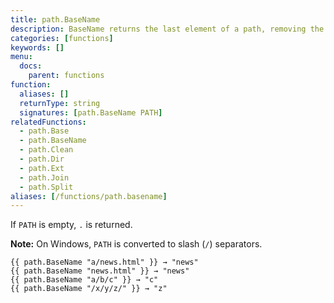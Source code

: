 ```yaml
---
title: path.BaseName
description: BaseName returns the last element of a path, removing the extension if present.
categories: [functions]
keywords: []
menu:
  docs:
    parent: functions
function:
  aliases: []
  returnType: string
  signatures: [path.BaseName PATH]
relatedFunctions:
  - path.Base
  - path.BaseName
  - path.Clean
  - path.Dir
  - path.Ext
  - path.Join
  - path.Split
aliases: [/functions/path.basename]
---
```


If `PATH` is empty, `.` is returned.

**Note:** On Windows, `PATH` is converted to slash (`/`) separators.

```go-html-template
{{ path.BaseName "a/news.html" }} → "news"
{{ path.BaseName "news.html" }} → "news"
{{ path.BaseName "a/b/c" }} → "c"
{{ path.BaseName "/x/y/z/" }} → "z"
```
